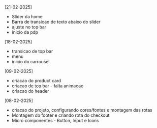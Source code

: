 
[21-02-2025]
- Slider da home
- Barra de transicao de texto abaixo do slider
- ajuste no top bar
- inicio da pdp

[18-02-2025]
- transicao de top bar
- menu
- inicio do carrousel


[09-02-2025]
- criacao do product card
- criacao de top bar - falta animacao
- criacao do header

[08-02-2025] 
- criacao do projeto, configurando cores/fontes e montagem das rotas
- Montagem do footer e criando rota do checkout
- Micro componentes - Button, Input e Icons

